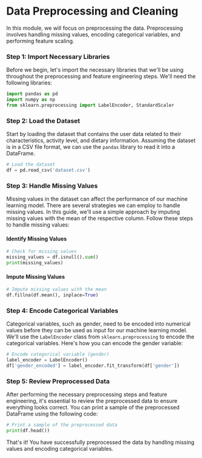 # Data Preprocessing and Cleaning

In this module, we will focus on preprocessing the data. Preprocessing involves handling missing values, encoding categorical variables, and performing feature scaling.

### Step 1: Import Necessary Libraries

Before we begin, let's import the necessary libraries that we'll be using throughout the preprocessing and feature engineering steps. We'll need the following libraries:

```python
import pandas as pd
import numpy as np
from sklearn.preprocessing import LabelEncoder, StandardScaler
```

### Step 2: Load the Dataset

Start by loading the dataset that contains the user data related to their characteristics, activity level, and dietary information. Assuming the dataset is in a CSV file format, we can use the `pandas` library to read it into a DataFrame.

```python
# Load the dataset
df = pd.read_csv('dataset.csv')
```

### Step 3: Handle Missing Values

Missing values in the dataset can affect the performance of our machine learning model. There are several strategies we can employ to handle missing values. In this guide, we'll use a simple approach by imputing missing values with the mean of the respective column. Follow these steps to handle missing values:

#### Identify Missing Values

```python
# Check for missing values
missing_values = df.isnull().sum()
print(missing_values)
```

#### Impute Missing Values

```python
# Impute missing values with the mean
df.fillna(df.mean(), inplace=True)
```

### Step 4: Encode Categorical Variables

Categorical variables, such as gender, need to be encoded into numerical values before they can be used as input for our machine learning model. We'll use the `LabelEncoder` class from `sklearn.preprocessing` to encode the categorical variables. Here's how you can encode the gender variable:

```python
# Encode categorical variable (gender)
label_encoder = LabelEncoder()
df['gender_encoded'] = label_encoder.fit_transform(df['gender'])
```

### Step 5: Review Preprocessed Data

After performing the necessary preprocessing steps and feature engineering, it's essential to review the preprocessed data to ensure everything looks correct. You can print a sample of the preprocessed DataFrame using the following code:

```python
# Print a sample of the preprocessed data
print(df.head())
```

That's it! You have successfully preprocessed the data by handling missing values and encoding categorical variables.

